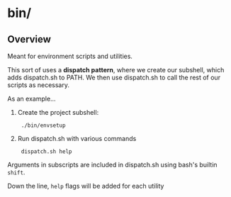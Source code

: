 # bin/ 

## Overview
Meant for environment scripts and utilities.

This sort of uses a **dispatch pattern**, where we create our subshell, which adds dispatch.sh to PATH. We then use dispatch.sh to call the rest of our scripts as necessary.

As an example...

1. Create the project subshell:

        ./bin/envsetup

2. Run dispatch.sh with various commands

        dispatch.sh help


Arguments in subscripts are included in dispatch.sh using bash's builtin `shift`.

Down the line, `help` flags will be added for each utility
